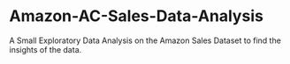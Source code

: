# Amazon-AC-Sales-Data-Analysis
A Small Exploratory Data Analysis on the Amazon Sales Dataset to find the insights of the data.
